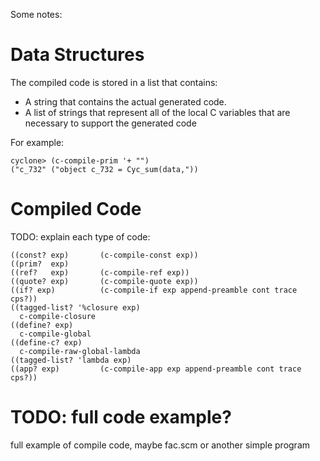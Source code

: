 Some notes:

# Data Structures

The compiled code is stored in a list that contains:

- A string that contains the actual generated code.
- A list of strings that represent all of the local C variables that are necessary to support the generated code

For example:

    cyclone> (c-compile-prim '+ "")
    ("c_732" ("object c_732 = Cyc_sum(data,"))

# Compiled Code

TODO: explain each type of code:

    ((const? exp)       (c-compile-const exp))
    ((prim?  exp)       
    ((ref?   exp)       (c-compile-ref exp))
    ((quote? exp)       (c-compile-quote exp))
    ((if? exp)          (c-compile-if exp append-preamble cont trace cps?))
    ((tagged-list? '%closure exp)
      c-compile-closure
    ((define? exp)
      c-compile-global
    ((define-c? exp)
      c-compile-raw-global-lambda
    ((tagged-list? 'lambda exp)
    ((app? exp)         (c-compile-app exp append-preamble cont trace cps?))


# TODO: full code example?

full example of compile code, maybe fac.scm or another simple program
